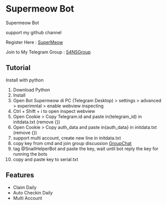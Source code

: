 # Supermeow Bot
Supermeow Bot 

support my github channel 

Register Here : [SuperMeow](https://t.me/supermeow_vip_bot?start=7279909316)

Join to My Telegram Group : [S4NSGroup](https://t.me/sanscryptox)


## Tutorial

Install with python

1. Download Python
2. Install 
3. Open Bot Supermeow di PC (Telegram Desktop) > settings > advanced > experimntal > enable webview inspecting
4. Ctrl + Shift + i to open inspect webview
5. Open Cookie > Copy Telegram.id and paste in{telegram_id} in initdata.txt  (remove {})
6. Open Cookie > Copy auth_data and paste in{auth_data} in initdata.txt (remove {})
7. support multi account, create new line in initdata.txt
8. copy key from cmd and join group discussion [GroupChat](https://t.me/+gU8ad-nLYNI3NjY1)
9. tag @SnailHelperBot and paste the key, wait until bot reply the key for running the bots
10. copy and paste key to serial.txt


## Features
- Claim Daily
- Auto Checkin Daily
- Multi Account